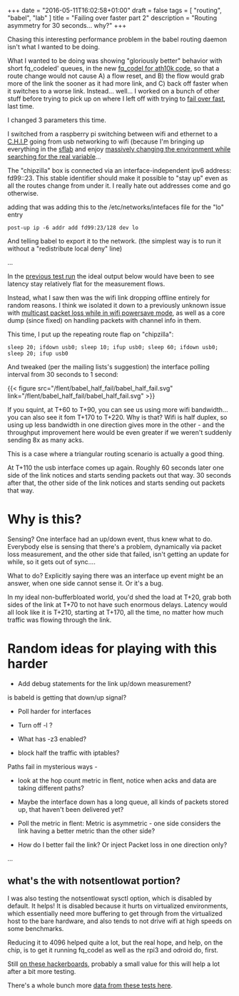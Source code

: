 +++
date = "2016-05-11T16:02:58+01:00"
draft =  false
tags = [ "routing", "babel", "lab" ]
title = "Failing over faster part 2"
description = "Routing asymmetry for 30 seconds... why?"
+++

Chasing this interesting performance problem in the babel routing daemon isn't what I wanted to be doing.

What I wanted to be doing was showing "gloriously better" behavior with short fq_codeled' queues, in the new [fq_codel for ath10k code](/tags/ath10k), so that a route change would not cause A) a flow reset, and
B) the flow would grab more of the link the sooner as it had more link, and C) back off faster when it switches to a worse link. Instead... well... I worked on a bunch of other stuff before trying to pick up on where I left off with trying to [fail over fast](/post/failing_over_fast), last time.

I changed 3 parameters this time.

I switched from a raspberry pi switching between wifi and ethernet to
 a [C.H.I.P](http://getchip.com) going from usb networking to wifi (because I'm bringing up everything in the [sflab](/tags/lab) and enjoy [massively changing the environment while searching for the real variable](/post/all_up_testing)...

The "chipzilla" box is connected via an interface-independent ipv6 address: fd99::23.  This stable identifier should make it possible to "stay up" even as all the routes change from under it. I really hate out addresses come and go otherwise.

adding that was adding this to the /etc/networks/intefaces file for the "lo" entry

```
post-up ip -6 addr add fd99:23/128 dev lo
```

And telling babel to export it to the network. (the simplest way is to run it without a "redistribute local deny" line) 

...

In the [previous test run](/post/failing_over_faster) the ideal output below would have been to see latency stay relatively flat for the measurement flows.

Instead, what I saw then was the wifi link dropping offline entirely for random reasons. I think we isolated it down to a previously unknown issue with [multicast packet loss while in wifi powersave mode](/post/poking_at_powersave), as well as a core dump (since fixed) on handling packets with channel info in them.

This time, I put up the repeating route flap on "chipzilla":

```
sleep 20; ifdown usb0; sleep 10; ifup usb0; sleep 60; ifdown usb0; sleep 20; ifup usb0
```

And tweaked (per the mailing lists's suggestion) the interface polling interval from 30 seconds to 1 second:

{{< figure src="/flent/babel_half_fail/babel_half_fail.svg" link="/flent/babel_half_fail/babel_half_fail.svg" >}}

If you squint, at T+60 to T+90, you can see us using more wifi bandwidth... you can also see it
fom T+170 to T+220. Why is that? Wifi is half duplex, so
using up less bandwidth in one direction gives more in the other - and
the throughput improvement here would be even greater if we weren't
suddenly sending 8x as many acks. 

This is a case where a triangular routing scenario is actually a good thing.

At T+110 the usb interface comes up again. Roughly 60 seconds later
one side of the link notices and starts sending packets out that way.
30 seconds after that, the other side of the link notices and starts
sending out packets that way.

# Why is this?

Sensing? One interface had an up/down event, thus knew what to do. Everybody else
is sensing that there's a problem, dynamically via packet loss measurement,
and the other side that failed, isn't getting an update for while, so it
gets out of sync....

What to do? Explicitly saying there was an interface up event might be
an answer, when one side cannot sense it. Or it's a bug.

In my ideal non-bufferbloated world, you'd shed the load at T+20,
grab both sides of the link at T+70 to not have such enormous delays.
Latency would all look like it is T+210, starting at T+170, all the time, no matter how much
traffic was flowing through the link.

#  Random ideas for playing with this harder

* Add debug statements for the link up/down measurement?

is babeld is getting that down/up signal?

* Poll harder for interfaces

* Turn off -l ?

* What has -z3 enabled?

* block half the traffic with iptables?

Paths fail in mysterious ways - 

* look at the hop count metric in flent, notice when acks and data are taking different paths?

* Maybe the interface down has a long queue, all kinds of packets stored up, that haven't been delivered yet?

* Poll the metric in flent: Metric is asymmetric - one side considers the link having a better metric than the other side?

* How do I better fail the link? Or inject Packet loss in one direction only?

... 

## what's the with notsentlowat portion?

I was also testing the notsentlowat sysctl option, which is disabled by default.
It helps! It is disabled because it hurts on virtualized environments, which
essentially need more buffering to get through from the virtualized host
to the bare hardware, and also tends to not drive wifi at high speeds on
some benchmarks.

Reducing it to 4096 helped quite a lot, but the real hope, and help, on the chip, is to get it running fq_codel as well as the rpi3 and odroid do, first.

Still [on these hackerboards](/post/onthechip), probably a small value for this will help a lot after a bit more testing.

There's a whole bunch more [data from these tests here](/flent/babel_half_fail/).
